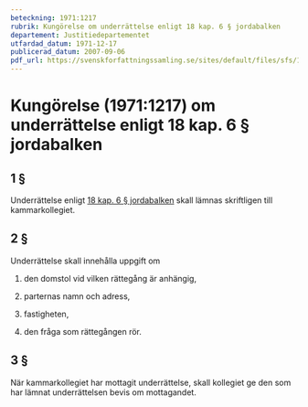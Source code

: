 ```yaml
---
beteckning: 1971:1217
rubrik: Kungörelse om underrättelse enligt 18 kap. 6 § jordabalken
departement: Justitiedepartementet
utfardad_datum: 1971-12-17
publicerad_datum: 2007-09-06
pdf_url: https://svenskforfattningssamling.se/sites/default/files/sfs/1971-12/SFS1971-1217.pdf
---
```


# Kungörelse (1971:1217) om underrättelse enligt 18 kap. 6 § jordabalken

## 1 §

Underrättelse enligt [18 kap. 6 § jordabalken](https://selex.se/eli/sfs/1970/994#kap18.6) skall lämnas skriftligen till kammarkollegiet.

## 2 §

Underrättelse skall innehålla uppgift om

1. den domstol vid vilken rättegång är anhängig,

2. parternas namn och adress,

3. fastigheten,

4. den fråga som rättegången rör.

## 3 §

När kammarkollegiet har mottagit underrättelse, skall kollegiet ge den som har lämnat underrättelsen bevis om mottagandet.